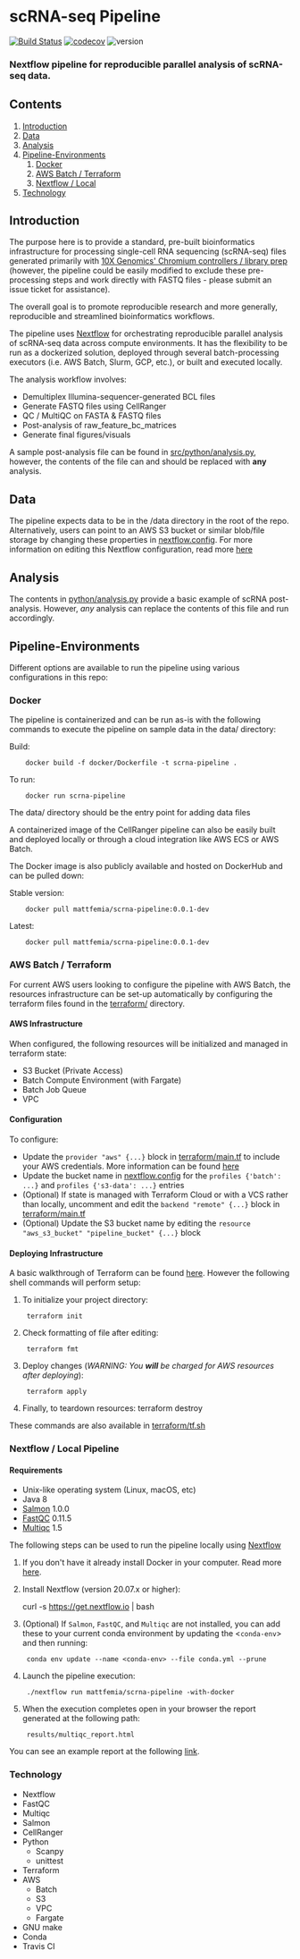 # scRNA-seq Pipeline
[![Build Status](https://app.travis-ci.com/mattfemia/scrnaseq-pipeline.svg?branch=master)](https://app.travis-ci.com/mattfemia/scrnaseq-pipeline)
[![codecov](https://codecov.io/gh/mattfemia/scrnaseq-pipeline/branch/master/graph/badge.svg?token=guV5fVIYcy)](https://codecov.io/gh/mattfemia/scrnaseq-pipeline) 
 ![version](https://img.shields.io/badge/version-0.0.1b2-blue)  
  
### **Nextflow pipeline for reproducible parallel analysis of scRNA-seq data**.
  
## Contents
1. [Introduction](##Introduction)
2. [Data](##Data)
3. [Analysis](##Analysis)
4. [Pipeline-Environments](##Pipeline-Environments)
   1. [Docker](###Docker)
   2. [AWS Batch / Terraform](###awsbatch)
   3. [Nextflow / Local](###local)
5. [Technology](##Technology)

  
## Introduction  
The purpose here is to provide a standard, pre-built bioinformatics infrastructure for processing single-cell RNA sequencing (scRNA-seq) files generated primarily with [10X Genomics' Chromium controllers / library prep](https://www.10xgenomics.com/) (however, the pipeline could be easily modified to exclude these pre-processing steps and work directly with FASTQ files - please submit an issue ticket for assistance).  
  
The overall goal is to promote reproducible research and more generally, reproducible and streamlined bioinformatics workflows.  
  
The pipeline uses [Nextflow](https://www.nextflow.io/) for orchestrating reproducible parallel analysis of scRNA-seq data across compute environments. It has the flexibility to be run as a dockerized solution, deployed through several batch-processing executors (i.e. AWS Batch, Slurm, GCP, etc.), or built and executed locally.

The analysis workflow involves:
  
* Demultiplex Illumina-sequencer-generated BCL files
* Generate FASTQ files using CellRanger
* QC / MultiQC on FASTA & FASTQ files
* Post-analysis of raw_feature_bc_matrices
* Generate final figures/visuals
  
A sample post-analysis file can be found in [src/python/analysis.py](src/python/analysis.py), however, the contents of the file can and should be replaced with **any** analysis.
  
## Data
  
The pipeline expects data to be in the /data directory in the root of the repo. Alternatively, users can point to an AWS S3 bucket or similar blob/file storage by changing these properties in [nextflow.config](nextflow.config). For more information on editing this Nextflow configuration, read more [here](https://www.nextflow.io/docs/latest/amazons3.html)

## Analysis
  
The contents in [python/analysis.py](python/analysis.py) provide a basic example of scRNA post-analysis. However, *any* analysis can replace the contents of this file and run accordingly.

## Pipeline-Environments
  
Different options are available to run the pipeline using various configurations in this repo:  
  
### Docker  
  
The pipeline is containerized and can be run as-is with the following commands
to execute the pipeline on sample data in the data/ directory:

Build:  

        docker build -f docker/Dockerfile -t scrna-pipeline .
        
  
To run:  

        docker run scrna-pipeline
        
  
The data/ directory should be the entry point for adding data files
  
A containerized image of the CellRanger pipeline can also be easily built and deployed
locally or through a cloud integration like AWS ECS or AWS Batch.  
  
The Docker image is also publicly available and hosted on DockerHub and can be pulled down:

Stable version:  

        docker pull mattfemia/scrna-pipeline:0.0.1-dev
        
Latest:  

        docker pull mattfemia/scrna-pipeline:0.0.1-dev
        
### AWS Batch / Terraform <a name="awsbatch"></a>
  
For current AWS users looking to configure the pipeline with AWS Batch, the resources infrastructure can be set-up automatically by configuring the terraform files found in the [terraform/](/terraform) directory.
  
#### AWS Infrastructure  
When configured, the following resources will be initialized and managed in terraform state:  
  
- S3 Bucket (Private Access)
- Batch Compute Environment (with Fargate)
- Batch Job Queue
- VPC
  
#### Configuration
To configure:  
  
- Update the `provider "aws" {...}` block in [terraform/main.tf](/terraform/main.tf) to include your AWS credentials. More information can be found [here](https://registry.terraform.io/providers/hashicorp/aws/latest/docs#provider-configuration)
- Update the bucket name in [nextflow.config](nextflow.config) for the `profiles {'batch': ...}` and `profiles {'s3-data': ...}` entries
- (Optional) If state is managed with Terraform Cloud or with a VCS rather than locally, uncomment and edit the `backend "remote" {...}` block in [terraform/main.tf](/terraform/main.tf)
- (Optional) Update the S3 bucket name by editing the `resource "aws_s3_bucket" "pipeline_bucket" {...}` block
  
#### Deploying Infrastructure
A basic walkthrough of Terraform can be found [here](https://learn.hashicorp.com/collections/terraform/aws-get-started?utm_source=WEBSITE&utm_medium=WEB_IO&utm_offer=ARTICLE_PAGE&utm_content=DOCS). However the following shell commands will perform setup:
  
1. To initialize your project directory:

        terraform init
          
2. Check formatting of file after editing:

        terraform fmt
        
3. Deploy changes (*WARNING: You **will** be charged for AWS resources after deploying*):

        terraform apply
        
4. Finally, to teardown resources:
        terraform destroy
        
These commands are also available in [terraform/tf.sh](terraform/tf.sh)  
  
### Nextflow / Local Pipeline <a name="local"></a>
  
#### Requirements
  
* Unix-like operating system (Linux, macOS, etc)
* Java 8
* [Salmon](https://combine-lab.github.io/salmon/) 1.0.0
* [FastQC](https://www.bioinformatics.babraham.ac.uk/projects/fastqc/) 0.11.5
* [Multiqc](https://multiqc.info) 1.5

The following steps can be used to run the pipeline locally using [Nextflow](https://www.nextflow.io/)  
  
1. If you don't have it already install Docker in your computer. Read more [here](https://docs.docker.com/).

2. Install Nextflow (version 20.07.x or higher):

      curl -s https://get.nextflow.io | bash
      
3. (Optional) If `Salmon`, `FastQC`, and `Multiqc` are not installed, you can add these to your current conda environment by updating the <`conda-env`> and then running:

        conda env update --name <conda-env> --file conda.yml --prune
        
4. Launch the pipeline execution:

        ./nextflow run mattfemia/scrna-pipeline -with-docker
        
5. When the execution completes open in your browser the report generated at the following path:

        results/multiqc_report.html 
	
You can see an example report at the following [link](http://multiqc.info/examples/rna-seq/multiqc_report.html).

### Technology
  
- Nextflow
- FastQC
- Multiqc
- Salmon
- CellRanger
- Python
  - Scanpy
  - unittest
- Terraform
- AWS
  - Batch
  - S3
  - VPC
  - Fargate
- GNU make
- Conda
- Travis CI
